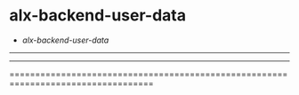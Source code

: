 # alx-backend-user-data
- *alx-backend-user-data*
--------------------------------------------------------------------------------------------------------------------
--------------------------------------------------------------------------------------------------------------------
==================================================================================
